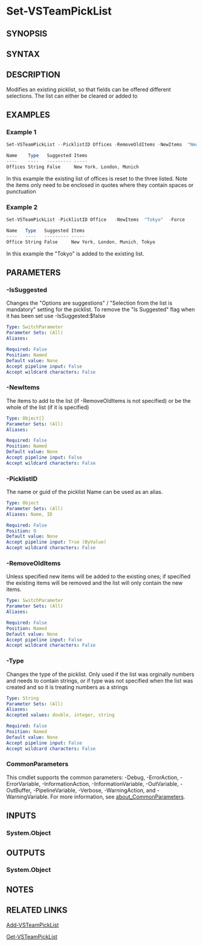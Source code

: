 <!-- #include "./common/header.md" -->

# Set-VSTeamPickList

## SYNOPSIS

<!-- #include "./synopsis/Set-VSTeamPickList.md" -->

## SYNTAX

## DESCRIPTION
Modifies an existing picklist, so that fields can be offered different selections. The list can either be cleared or added to 

## EXAMPLES

### Example 1
```powershell
Set-VSTeamPickList --PicklistID Offices -RemoveOldItems -NewItems  "New York", "London",  "Munich"  -Force

Name    Type   Suggested Items
----    ----   --------- -----
Offices String False     New York, London, Munich

```

In this example the existing list of offices is reset to the three listed. Note the items only need to be enclosed in quotes where they contain spaces or punctuation


### Example 2
```powershell
Set-VSTeamPickList -PicklistID Office   -NewItems  "Tokyo"  -Force  

Name   Type   Suggested Items
----   ----   --------- -----
Office String False     New York, London, Munich, Tokyo

```

In this example the "Tokyo" is added to the existing list.


## PARAMETERS
<!-- #include "./params/forcegroup.md" -->

### -IsSuggested
Changes the "Options are suggestions" / "Selection from the list is mandatory" setting for the picklist. To remove the "Is Suggested" flag when it has been set use -IsSuggested:$false

```yaml
Type: SwitchParameter
Parameter Sets: (All)
Aliases:

Required: False
Position: Named
Default value: None
Accept pipeline input: False
Accept wildcard characters: False
```

### -NewItems
The items to add to the list (if -RemoveOldItems is not specified) or be the whole of the list (if it is specified)

```yaml
Type: Object[]
Parameter Sets: (All)
Aliases:

Required: False
Position: Named
Default value: None
Accept pipeline input: False
Accept wildcard characters: False
```

### -PicklistID
The name or guid of the picklist Name can be used as an alias. 

```yaml
Type: Object
Parameter Sets: (All)
Aliases: Name, ID

Required: False
Position: 0
Default value: None
Accept pipeline input: True (ByValue)
Accept wildcard characters: False
```

### -RemoveOldItems
Unless specified new items will be added to the existing ones; if specified the existing items will be removed and the list will only contain the new items.  

```yaml
Type: SwitchParameter
Parameter Sets: (All)
Aliases:

Required: False
Position: Named
Default value: None
Accept pipeline input: False
Accept wildcard characters: False
```

### -Type
Changes the type of the picklist. Only used if the list was orginally numbers and needs to contain strings, or if type was not specified when the list was created and so it is treating numbers as a strings  

```yaml
Type: String
Parameter Sets: (All)
Aliases:
Accepted values: double, integer, string

Required: False
Position: Named
Default value: None
Accept pipeline input: False
Accept wildcard characters: False
```

### CommonParameters
This cmdlet supports the common parameters: -Debug, -ErrorAction, -ErrorVariable, -InformationAction, -InformationVariable, -OutVariable, -OutBuffer, -PipelineVariable, -Verbose, -WarningAction, and -WarningVariable. For more information, see [about_CommonParameters](http://go.microsoft.com/fwlink/?LinkID=113216).

## INPUTS

### System.Object

## OUTPUTS

### System.Object
## NOTES

## RELATED LINKS

[Add-VSTeamPickList](Add-VSTeamPickList.md)

[Get-VSTeamPickList](Get-VSTeamPickList.md)

